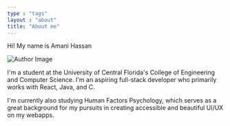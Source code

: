 ```yaml
---
type : "tags"
layout : "about"
title: "About me"
---
```


Hi! My name is Amani Hassan

<img src="/img/author.jpg" alt="Author Image" class="about-img" />


I'm a student at the University of Central Florida's College of Engineering and Computer Science. I'm an aspiring full-stack developer who primarily works with React, Java, and C.

I'm currently also studying Human Factors Psychology, which serves as a great background for my pursuits in creating accessible and beautiful UI/UX on my webapps.

